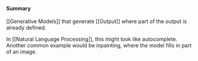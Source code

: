 #### Summary
[[Generative Models]] that generate [[Output]] where part of the output is already defined. 

In [[Natural Language Processing]], this might look like autocomplete. 
Another common example would be inpainting, where the model fills in part of an image.

